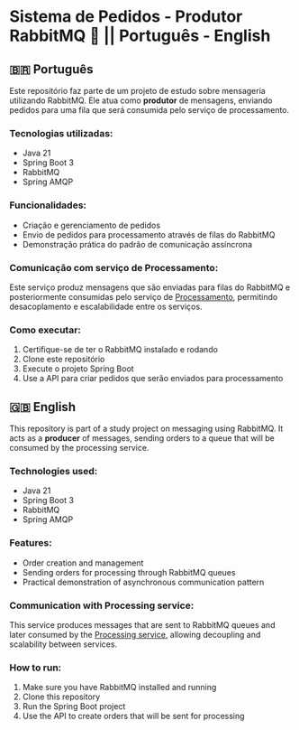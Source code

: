 # Sistema de Pedidos - Produtor RabbitMQ 🚀    ||     Português - English


## 🇧🇷 Português

Este repositório faz parte de um projeto de estudo sobre mensageria utilizando RabbitMQ. Ele atua como **produtor** de mensagens, enviando pedidos para uma fila
que será consumida pelo serviço de processamento.

### Tecnologias utilizadas:
- Java 21
- Spring Boot 3
- RabbitMQ
- Spring AMQP

### Funcionalidades:
- Criação e gerenciamento de pedidos
- Envio de pedidos para processamento através de filas do RabbitMQ
- Demonstração prática do padrão de comunicação assíncrona

### Comunicação com serviço de Processamento:
Este serviço produz mensagens que são enviadas para filas do RabbitMQ e posteriormente consumidas pelo serviço de [Processamento](https://github.com/MouraMath/Processamento),
permitindo desacoplamento e escalabilidade entre os serviços.

### Como executar:
1. Certifique-se de ter o RabbitMQ instalado e rodando
2. Clone este repositório
3. Execute o projeto Spring Boot
4. Use a API para criar pedidos que serão enviados para processamento

## 🇬🇧 English

This repository is part of a study project on messaging using RabbitMQ. It acts as a **producer** of messages,
sending orders to a queue that will be consumed by the processing service.

### Technologies used:
- Java 21
- Spring Boot 3
- RabbitMQ
- Spring AMQP

### Features:
- Order creation and management
- Sending orders for processing through RabbitMQ queues
- Practical demonstration of asynchronous communication pattern

### Communication with Processing service:
This service produces messages that are sent to RabbitMQ queues and later consumed by the [Processing service](https://github.com/MouraMath/Processamento),
allowing decoupling and scalability between services.

### How to run:
1. Make sure you have RabbitMQ installed and running
2. Clone this repository
3. Run the Spring Boot project
4. Use the API to create orders that will be sent for processing
